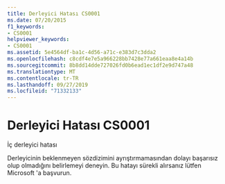 ```yaml
---
title: Derleyici Hatası CS0001
ms.date: 07/20/2015
f1_keywords:
- CS0001
helpviewer_keywords:
- CS0001
ms.assetid: 5e4564df-ba1c-4d56-a71c-e383d7c3dda2
ms.openlocfilehash: c8cdf4e7e5a966228bb7428e77a661eaa8e4a14b
ms.sourcegitcommit: 8b8dd14dde727026fd0b6ead1ec1df2e9d747a48
ms.translationtype: MT
ms.contentlocale: tr-TR
ms.lasthandoff: 09/27/2019
ms.locfileid: "71332133"
---
```

# <a name="compiler-error-cs0001"></a>Derleyici Hatası CS0001
İç derleyici hatası

 Derleyicinin beklenmeyen sözdizimini ayrıştırmamasından dolayı başarısız olup olmadığını belirlemeyi deneyin. Bu hatayı sürekli alırsanız lütfen Microsoft 'a başvurun.
